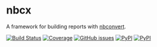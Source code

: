 # nbcx
A framework for building reports with [nbconvert](https://nbconvert.readthedocs.io).

[![Build Status](https://github.com/timkpaine/nbcx/workflows/Build%20Status/badge.svg?branch=main)](https://github.com/timkpaine/nbcx/actions?query=workflow%3A%22Build+Status%22)
[![Coverage](https://codecov.io/gh/timkpaine/nbcx/branch/main/graph/badge.svg?token=ag2j2TV2wE)](https://codecov.io/gh/timkpaine/nbcx)
[![GitHub issues](https://img.shields.io/github/issues/timkpaine/nbcx.svg)](https://github.com/timkpaine/nbcx/issues)
[![PyPI](https://img.shields.io/pypi/l/nbcx.svg)](https://pypi.python.org/pypi/nbcx)
[![PyPI](https://img.shields.io/pypi/v/nbcx.svg)](https://pypi.python.org/pypi/nbcx)

